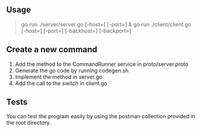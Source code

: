 ## Usage

> go run ./server/server.go [-host=] [-port=] &
> go run ./client/client.go [-host=] [-port=] [-backhost=] [-backport=]


## Create a new command

1. Add the method to the CommandRunner service in proto/server.proto
2. Generate the go code by running codegen.sh
3. Implement the method in server.go
4. Add the call to the switch in client.go

## Tests

You can test the program easily by using the postman collection provided in the root directory.